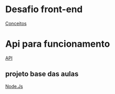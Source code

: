 # Desafio front-end 

[Conceitos](https://github.com/Rocketseat/bootcamp-gostack-desafios/tree/master/desafio-conceitos-reactjs "Conceitos React.Js")

# Api para funcionamento 

[API](https://github.com/aragaoruan/desafio-node-nivel-1 "API")

## projeto base das aulas 

[Node.Js](https://github.com/aragaoruan/nivel-1-front-end "Node.Js")